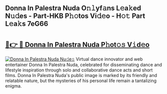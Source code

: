 ## Donna In Palestra Nuda O𝚗𝚕yf𝚊ns L𝚎a𝚔ed N𝚞𝚍es - Part-HKB P𝚑𝚘tos Vi𝚍𝚎o - H𝚘𝚝 Part L𝚎a𝚔s 7eG66

# <h2><a href="http://kf6p7j0.oniu.top/?m=Donna+In+Palestra+Nuda">🔗👉 🔴 Donna In Palestra Nuda P𝚑ot𝚘𝚜 V𝚒d𝚎o</a></h2>

[![Donna In Palestra Nuda Nu𝚍e𝚜](https://i.imgur.com/0qMVB7G.gif)](http://kf6p7j0.oniu.top/?m=Donna+In+Palestra+Nuda)
Virtual dance innovator and web entertainer Donna In Palestra Nuda, celebrated for disseminating dance and lifestyle inspiration through solo and collaborative dance acts and short films. Donna In Palestra Nuda's public image is marked by its friendly and relatable nature, but the mysteries of his personal life remain a tantalizing enigma.  
